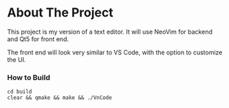 # About The Project

This project is my version of a text editor. It will use NeoVim for backend and Qt5 for front end.

The front end will look very similar to VS Code, with the option to customize the UI.

### How to Build

```
cd build
clear && qmake && make && ./VnCode
```

